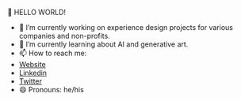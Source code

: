 🤔 HELLO WORLD! 

- 🔭 I’m currently working on experience design projects for various companies and non-profits.
- 🌱 I’m currently learning about AI and generative art.
- 📫 How to reach me: 
- <a href="https://kyleoutlaw.io">Website</a>
- <a href="https://www.linkedin.com/in/koutlaw/">Linkedin</a>
- <a href="https://twitter.com/_kyleOutlaw">Twitter</a>
- 😄 Pronouns: he/his


